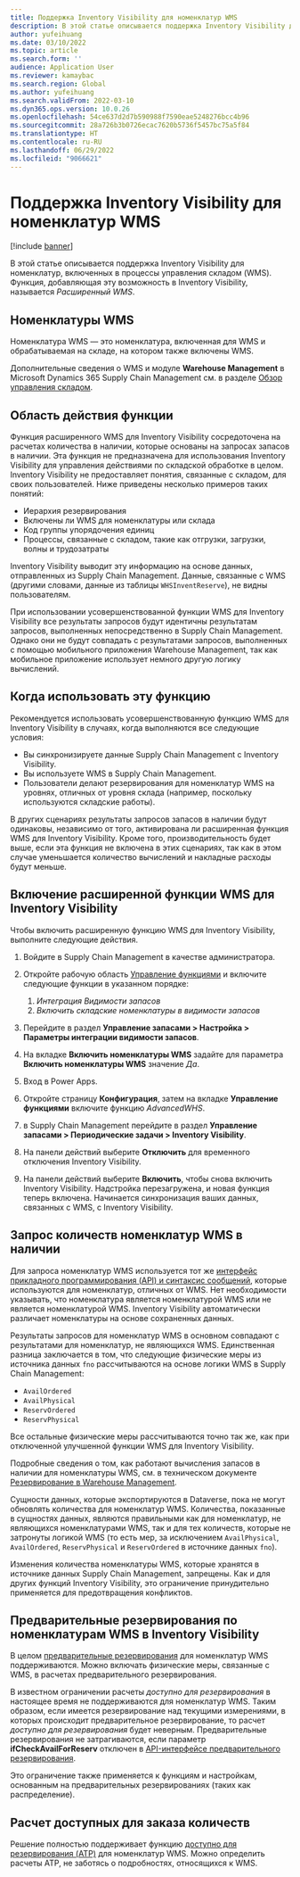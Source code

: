```yaml
---
title: Поддержка Inventory Visibility для номенклатур WMS
description: В этой статье описывается поддержка Inventory Visibility для номенклатур, включенных в процессы управления складом (номенклатур WMS).
author: yufeihuang
ms.date: 03/10/2022
ms.topic: article
ms.search.form: ''
audience: Application User
ms.reviewer: kamaybac
ms.search.region: Global
ms.author: yufeihuang
ms.search.validFrom: 2022-03-10
ms.dyn365.ops.version: 10.0.26
ms.openlocfilehash: 54ce637d2d7b590988f7590eae5248276bcc4b96
ms.sourcegitcommit: 28a726b3b0726ecac7620b5736f5457bc75a5f84
ms.translationtype: HT
ms.contentlocale: ru-RU
ms.lasthandoff: 06/29/2022
ms.locfileid: "9066621"
---
```

# <a name="inventory-visibility-support-for-wms-items"></a>Поддержка Inventory Visibility для номенклатур WMS

[!include [banner](../includes/banner.md)]

В этой статье описывается поддержка Inventory Visibility для номенклатур, включенных в процессы управления складом (WMS). Функция, добавляющая эту возможность в Inventory Visibility, называется *Расширенный WMS*.

## <a name="wms-items"></a>Номенклатуры WMS

Номенклатура WMS — это номенклатура, включенная для WMS и обрабатываемая на складе, на котором также включены WMS.

Дополнительные сведения о WMS и модуле **Warehouse Management** в Microsoft Dynamics 365 Supply Chain Management см. в разделе [Обзор управления складом](../warehousing/warehouse-management-overview.md).

## <a name="scope-of-the-feature"></a>Область действия функции

Функция расширенного WMS для Inventory Visibility сосредоточена на расчетах количества в наличии, которые основаны на запросах запасов в наличии. Эта функция не предназначена для использования Inventory Visibility для управления действиями по складской обработке в целом. Inventory Visibility не предоставляет понятия, связанные с складом, для своих пользователей. Ниже приведены несколько примеров таких понятий:

- Иерархия резервирования
- Включены ли WMS для номенклатуры или склада
- Код группы упорядочения единиц
- Процессы, связанные с складом, такие как отгрузки, загрузки, волны и трудозатраты

Inventory Visibility выводит эту информацию на основе данных, отправленных из Supply Chain Management. Данные, связанные с WMS (другими словами, данные из таблицы `WHSInventReserve`), не видны пользователям.

При использовании усовершенствованной функции WMS для Inventory Visibility все результаты запросов будут идентичны результатам запросов, выполненных непосредственно в Supply Chain Management. Однако они не будут совпадать с результатами запросов, выполненных с помощью мобильного приложения Warehouse Management, так как мобильное приложение использует немного другую логику вычислений.

## <a name="when-to-use-the-feature"></a>Когда использовать эту функцию

Рекомендуется использовать усовершенствованную функцию WMS для Inventory Visibility в случаях, когда выполняются все следующие условия:

- Вы синхронизируете данные Supply Chain Management с Inventory Visibility.
- Вы используете WMS в Supply Chain Management.
- Пользователи делают резервирования для номенклатур WMS на уровнях, отличных от уровня склада (например, поскольку используются складские работы).

В других сценариях результаты запросов запасов в наличии будут одинаковы, независимо от того, активирована ли расширенная функция WMS для Inventory Visibility. Кроме того, производительность будет выше, если эта функция не включена в этих сценариях, так как в этом случае уменьшается количество вычислений и накладные расходы будут меньше.

## <a name="enable-the-advanced-wms-feature-for-inventory-visibility"></a>Включение расширенной функции WMS для Inventory Visibility

Чтобы включить расширенную функцию WMS для Inventory Visibility, выполните следующие действия.

1. Войдите в Supply Chain Management в качестве администратора.
1. Откройте рабочую область [Управление функциями](../../fin-ops-core/fin-ops/get-started/feature-management/feature-management-overview.md) и включите следующие функции в указанном порядке:

    1. *Интеграция Видимости запасов*
    1. *Включить складские номенклатуры в видимости запасов*

1. Перейдите в раздел **Управление запасами \> Настройка \> Параметры интеграции видимости запасов**.
1. На вкладке **Включить номенклатуры WMS** задайте для параметра **Включить номенклатуры WMS** значение *Да*.
1. Вход в Power Apps.
1. Откройте страницу **Конфигурация**, затем на вкладке **Управление функциями** включите функцию *AdvancedWHS*.
1. в Supply Chain Management перейдите в раздел **Управление запасами \> Периодические задачи \> Inventory Visibility**.
1. На панели действий выберите **Отключить** для временного отключения Inventory Visibility.
1. На панели действий выберите **Включить**, чтобы снова включить Inventory Visibility. Надстройка перезагружена, и новая функция теперь включена. Начинается синхронизация ваших данных, связанных с WMS, с Inventory Visibility.

## <a name="query-on-hand-quantities-of-wms-items"></a>Запрос количеств номенклатур WMS в наличии

Для запроса номенклатур WMS используется тот же [интерфейс прикладного программирования (API) и синтаксис сообщений](inventory-visibility-api.md), которые используются для номенклатур, отличных от WMS. Нет необходимости указывать, что номенклатура является номенклатурой WMS или не является номенклатурой WMS. Inventory Visibility автоматически различает номенклатуры на основе сохраненных данных.

Результаты запросов для номенклатур WMS в основном совпадают с результатами для номенклатур, не являющихся WMS. Единственная разница заключается в том, что следующие физические меры из источника данных `fno` рассчитываются на основе логики WMS в Supply Chain Management:

- `AvailOrdered`
- `AvailPhysical`
- `ReservOrdered`
- `ReservPhysical`

Все остальные физические меры рассчитываются точно так же, как при отключенной улучшенной функции WMS для Inventory Visibility.

Подробные сведения о том, как работают вычисления запасов в наличии для номенклатуры WMS, см. в техническом документе [Резервирование в Warehouse Management](https://www.microsoft.com/download/details.aspx?id=43284).

Сущности данных, которые экспортируются в Dataverse, пока не могут обновлять количества для номенклатур WMS. Количества, показанные в сущностях данных, являются правильными как для номенклатур, не являющихся номенклатурами WMS, так и для тех количеств, которые не затронуты логикой WMS (то есть мер, за исключением `AvailPhysical`, `AvailOrdered`, `ReservPhysical` и `ReservOrdered` в источнике данных `fno`).

Изменения количества номенклатуры WMS, которые хранятся в источнике данных Supply Chain Management, запрещены. Как и для других функций Inventory Visibility, это ограничение принудительно применяется для предотвращения конфликтов.

## <a name="soft-reservations-on-wms-items-in-inventory-visibility"></a>Предварительные резервирования по номенклатурам WMS в Inventory Visibility

В целом [предварительные резервирования](inventory-visibility-reservations.md) для номенклатур WMS поддерживаются. Можно включать физические меры, связанные с WMS, в расчетах предварительного резервирования. 

В известном ограничении расчеты *доступно для резервирования* в настоящее время не поддерживаются для номенклатур WMS. Таким образом, если имеется резервирование над текущими измерениями, в которых происходит предварительное резервирование, то расчет *доступно для резервирования* будет неверным. Предварительные резервирования не затрагиваются, если параметр **ifCheckAvailForReserv** отключен в [API-интерфейсе предварительного резервирования](inventory-visibility-api.md#create-one-reservation-event).

Это ограничение также применяется к функциям и настройкам, основанным на предварительных резервированиях (таких как распределение).

## <a name="calculate-available-to-promise-quantities"></a>Расчет доступных для заказа количеств

Решение полностью поддерживает функцию [доступно для резервирования (ATP)](inventory-visibility-available-to-promise.md) для номенклатур WMS. Можно определить расчеты ATP, не заботясь о подробностях, относящихся к WMS.
